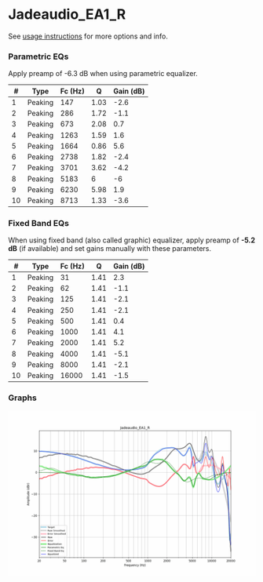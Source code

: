 # Jadeaudio_EA1_R
See [usage instructions](https://github.com/jaakkopasanen/AutoEq#usage) for more options and info.

### Parametric EQs
Apply preamp of -6.3 dB when using parametric equalizer.

|   # | Type    |   Fc (Hz) |    Q |   Gain (dB) |
|-----|---------|-----------|------|-------------|
|   1 | Peaking |       147 | 1.03 |        -2.6 |
|   2 | Peaking |       286 | 1.72 |        -1.1 |
|   3 | Peaking |       673 | 2.08 |         0.7 |
|   4 | Peaking |      1263 | 1.59 |         1.6 |
|   5 | Peaking |      1664 | 0.86 |         5.6 |
|   6 | Peaking |      2738 | 1.82 |        -2.4 |
|   7 | Peaking |      3701 | 3.62 |        -4.2 |
|   8 | Peaking |      5183 | 6    |        -6   |
|   9 | Peaking |      6230 | 5.98 |         1.9 |
|  10 | Peaking |      8713 | 1.33 |        -3.6 |

### Fixed Band EQs
When using fixed band (also called graphic) equalizer, apply preamp of **-5.2 dB** (if available) and set gains manually with these parameters.

|   # | Type    |   Fc (Hz) |    Q |   Gain (dB) |
|-----|---------|-----------|------|-------------|
|   1 | Peaking |        31 | 1.41 |         2.3 |
|   2 | Peaking |        62 | 1.41 |        -1.1 |
|   3 | Peaking |       125 | 1.41 |        -2.1 |
|   4 | Peaking |       250 | 1.41 |        -2.1 |
|   5 | Peaking |       500 | 1.41 |         0.4 |
|   6 | Peaking |      1000 | 1.41 |         4.1 |
|   7 | Peaking |      2000 | 1.41 |         5.2 |
|   8 | Peaking |      4000 | 1.41 |        -5.1 |
|   9 | Peaking |      8000 | 1.41 |        -2.1 |
|  10 | Peaking |     16000 | 1.41 |        -1.5 |

### Graphs
![](./Jadeaudio_EA1_R.png)
